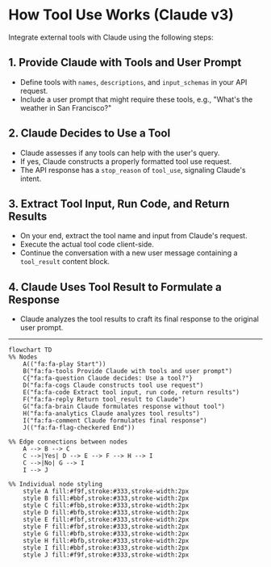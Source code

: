 # How Tool Use Works (Claude v3)

Integrate external tools with Claude using the following steps:

## 1. Provide Claude with Tools and User Prompt

- Define tools with `names`, `descriptions`, and `input_schemas` in your API request.
- Include a user prompt that might require these tools, e.g., "What's the weather in San Francisco?"

## 2. Claude Decides to Use a Tool

- Claude assesses if any tools can help with the user's query.
- If yes, Claude constructs a properly formatted tool use request.
- The API response has a `stop_reason` of `tool_use`, signaling Claude's intent.

## 3. Extract Tool Input, Run Code, and Return Results

- On your end, extract the tool name and input from Claude's request.
- Execute the actual tool code client-side.
- Continue the conversation with a new user message containing a `tool_result` content block.

## 4. Claude Uses Tool Result to Formulate a Response

- Claude analyzes the tool results to craft its final response to the original user prompt.

---

```mermaid
flowchart TD
%% Nodes
    A(("fa:fa-play Start"))
    B("fa:fa-tools Provide Claude with tools and user prompt")
    C{"fa:fa-question Claude decides: Use a tool?"}
    D("fa:fa-cogs Claude constructs tool use request")
    E("fa:fa-code Extract tool input, run code, return results")
    F("fa:fa-reply Return tool_result to Claude")
    G("fa:fa-brain Claude formulates response without tool")
    H("fa:fa-analytics Claude analyzes tool results")
    I("fa:fa-comment Claude formulates final response")
    J(("fa:fa-flag-checkered End"))

%% Edge connections between nodes
    A --> B --> C
    C -->|Yes| D --> E --> F --> H --> I
    C -->|No| G --> I
    I --> J

%% Individual node styling
    style A fill:#f9f,stroke:#333,stroke-width:2px
    style B fill:#bbf,stroke:#333,stroke-width:2px
    style C fill:#fbb,stroke:#333,stroke-width:2px
    style D fill:#bfb,stroke:#333,stroke-width:2px
    style E fill:#fbf,stroke:#333,stroke-width:2px
    style F fill:#fbf,stroke:#333,stroke-width:2px
    style G fill:#bfb,stroke:#333,stroke-width:2px
    style H fill:#bfb,stroke:#333,stroke-width:2px
    style I fill:#bbf,stroke:#333,stroke-width:2px
    style J fill:#f9f,stroke:#333,stroke-width:2px
```